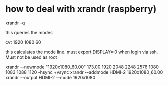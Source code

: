 # how to deal with xrandr (raspberry)

xrandr -q 

this queries the modes

cvt 1920 1080 60

this calculates the mode line. must export DISPLAY=:0 when login via ssh. Must not be used as root

xrandr --newmode "1920x1080_60.00"  173.00  1920 2048 2248 2576  1080 1083 1088 1120 -hsync +vsync
xrandr --addmode HDMI-2 1920x1080_60.00
xrandr --output HDMI-2 --mode 1920x1080

